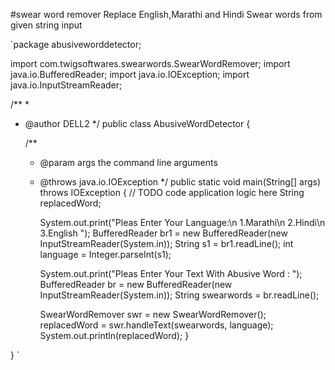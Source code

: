 #swear word remover
Replace English,Marathi and Hindi Swear words from given string input

`package abusiveworddetector;

import com.twigsoftwares.swearwords.SwearWordRemover;
import java.io.BufferedReader;
import java.io.IOException;
import java.io.InputStreamReader;

/**
 *
 * @author DELL2
 */
public class AbusiveWordDetector {

  
    /**
     * @param args the command line arguments
     * @throws java.io.IOException
     */
    public static void main(String[] args) throws IOException {
        // TODO code application logic here
        String replacedWord;

        System.out.print("Pleas Enter Your Language:\n 1.Marathi\n 2.Hindi\n 3.English ");
        BufferedReader br1 = new BufferedReader(new InputStreamReader(System.in));
        String s1 = br1.readLine();
        int language = Integer.parseInt(s1);

        System.out.print("Pleas Enter Your Text With Abusive Word : ");
        BufferedReader br = new BufferedReader(new InputStreamReader(System.in));
        String swearwords = br.readLine();

        SwearWordRemover swr = new SwearWordRemover();
        replacedWord = swr.handleText(swearwords, language);
        System.out.println(replacedWord);
    }

   

}
`
